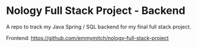 # Nology Full Stack Project - Backend

A repo to track my Java Spring / SQL backend for my final full stack project.

Frontend: https://github.com/emmymitch/nology-full-stack-project
